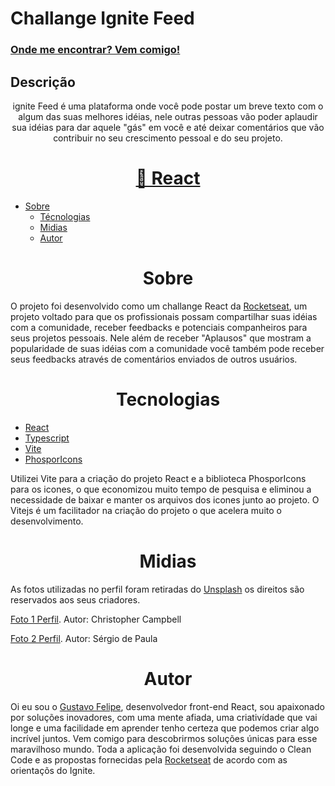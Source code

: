 
# Challange Ignite Feed

<h3><a href="https://ignitefedd.netlify.app/">Onde me encontrar? Vem comigo!</a></h3>

## Descrição
<p align="center"> ignite Feed é uma plataforma onde você pode postar um breve texto com o algum das suas melhores idéias, nele outras pessoas vão poder aplaudir sua idéias para dar aquele "gás" em você e até deixar comentários que vão contribuir no seu crescimento pessoal e do seu projeto.<p>

<h1 align="center">
    <a href="https://pt-br.reactjs.org/">🔗 React</a>
</h1>

 * [Sobre](#Sobre)
   * [Técnologias](#tech)
   * [Midias](#fotos)
   * [Autor](#author)



<h1 align="center" id="sobre">Sobre</h1>
O projeto foi desenvolvido como um challange React da <a href="https://rocketseat.com.br/">Rocketseat</a>, um projeto voltado para que os profissionais possam compartilhar suas idéias com a comunidade, receber feedbacks e potenciais companheiros para seus projetos pessoais. Nele além de receber "Aplausos" que mostram a popularidade de suas idéias com a comunidade você também pode receber seus feedbacks através de comentários enviados de outros usuários.

<h1 align="center" id="tech">Tecnologias</h1>

* <a href="https://pt-br.reactjs.org/">React</a>
* <a href="https://www.typescriptlang.org/">Typescript</a>
* <a href="https://vitejs.dev/">Vite</a>
* <a href="https://phosphoricons.com/">PhosporIcons</a>

<p> Utilizei Vite para a criação do projeto React e a biblioteca PhosporIcons para os icones, o que economizou muito tempo de pesquisa e eliminou a necessidade de baixar e manter os arquivos dos icones junto ao projeto. O Vitejs é um facilitador na criação do projeto o que acelera muito o desenvolvimento.</p>


<h1 align="center" id="fotos">Midias</h1>
As fotos utilizadas no perfil foram retiradas do <a href="https://unsplash.com/">Unsplash</a> os direitos são reservados aos seus criadores.







<a href="https://unsplash.com/photos/rDEOVtE7vOs">Foto 1 Perfil</a>. Autor: Christopher Campbell 


<a href="https://unsplash.com/photos/c_GmwfHBDzk">Foto 2 Perfil</a>. Autor: Sérgio de Paula  



<h1 align="center" id="author">Autor</h1>
Oi eu sou o <a href="https://www.linkedin.com/in/gustavoffelipe/">Gustavo Felipe</a>, desenvolvedor front-end React, sou apaixonado por soluções inovadores, com uma mente afiada, uma criativídade que vai longe e uma facilidade em aprender tenho certeza que podemos criar algo incrível juntos. Vem comigo para descobrirmos soluções únicas para esse maravilhoso mundo.
Toda a aplicação foi desenvolvida seguindo o Clean Code e as propostas fornecidas pela <a href="https://rocketseat.com.br/">Rocketseat</a> de acordo com as orientaçõs do Ignite.








